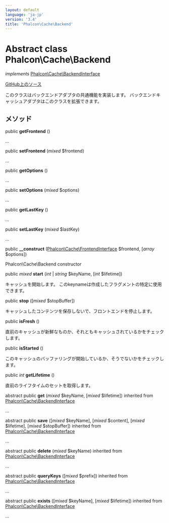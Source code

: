 ```yaml
---
layout: default
language: 'ja-jp'
version: '3.4'
title: 'Phalcon\Cache\Backend'
---
```


# Abstract class **Phalcon\Cache\Backend**

*implements* [Phalcon\Cache\BackendInterface](/3.4/en/api/Phalcon_Cache_BackendInterface)

<a href="https://github.com/phalcon/cphalcon/tree/v3.4.0/phalcon/cache/backend.zep" class="btn btn-default btn-sm">GitHub上のソース</a>

このクラスはバックエンドアダプタの共通機能を実装します。 バックエンドキャッシュアダプタはこのクラスを拡張できます。

## メソッド

public **getFrontend** ()

...

public **setFrontend** (*mixed* $frontend)

...

public **getOptions** ()

...

public **setOptions** (*mixed* $options)

...

public **getLastKey** ()

...

public **setLastKey** (*mixed* $lastKey)

...

public **__construct** ([Phalcon\Cache\FrontendInterface](/3.4/en/api/Phalcon_Cache_FrontendInterface) $frontend, [*array* $options])

Phalcon\Cache\Backend constructor

public *mixed* **start** (*int* | *string* $keyName, [*int* $lifetime])

キャッシュを開始します。 このkeynameは作成したフラグメントの特定に使用できます。

public **stop** ([*mixed* $stopBuffer])

キャッシュしたコンテンツを保存しないで、フロントエンドを停止します。

public **isFresh** ()

直前のキャッシュが新鮮なものか、それともキャッシュされているかをチェックします。

public **isStarted** ()

このキャッシュのバッファリングが開始しているか、そうでないかをチェックします。

public *int* **getLifetime** ()

直前のライフタイムのセットを取得します。

abstract public **get** (*mixed* $keyName, [*mixed* $lifetime]) inherited from [Phalcon\Cache\BackendInterface](/3.4/en/api/Phalcon_Cache_BackendInterface)

...

abstract public **save** ([*mixed* $keyName], [*mixed* $content], [*mixed* $lifetime], [*mixed* $stopBuffer]) inherited from [Phalcon\Cache\BackendInterface](/3.4/en/api/Phalcon_Cache_BackendInterface)

...

abstract public **delete** (*mixed* $keyName) inherited from [Phalcon\Cache\BackendInterface](/3.4/en/api/Phalcon_Cache_BackendInterface)

...

abstract public **queryKeys** ([*mixed* $prefix]) inherited from [Phalcon\Cache\BackendInterface](/3.4/en/api/Phalcon_Cache_BackendInterface)

...

abstract public **exists** ([*mixed* $keyName], [*mixed* $lifetime]) inherited from [Phalcon\Cache\BackendInterface](/3.4/en/api/Phalcon_Cache_BackendInterface)

...